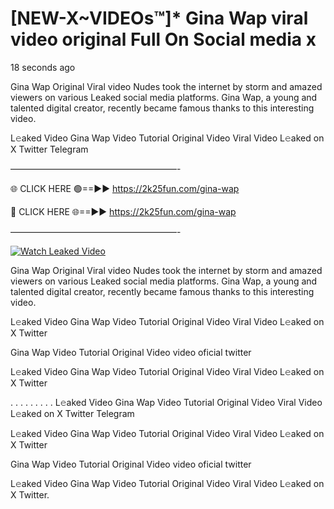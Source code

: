 # [NEW-X~VIDEOs™]* Gina Wap viral video original Full On Social media x

18 seconds ago

Gina Wap Original Viral video Nudes took the internet by storm and amazed viewers on various Leaked social media platforms. Gina Wap, a young and talented digital creator, recently became famous thanks to this interesting video.

L𝚎aked Video Gina Wap Video Tutorial Original Video Viral Video L𝚎aked on X Twitter Telegram

———————————————————-

🌐 CLICK HERE 🟢==►► https://2k25fun.com/gina-wap

🔴 CLICK HERE 🌐==►► https://2k25fun.com/gina-wap

———————————————————-

[![Watch Leaked Video](https://miro.medium.com/v2/resize:fit:828/format:webp/1*cilzJN44JGOrTw9NJCrNHA.gif "Watch Leaked Video")](https://2k25fun.com/gina-wap)

Gina Wap Original Viral video Nudes took the internet by storm and amazed viewers on various Leaked social media platforms. Gina Wap, a young and talented digital creator, recently became famous thanks to this interesting video.

L𝚎aked Video Gina Wap Video Tutorial Original Video Viral Video L𝚎aked on X Twitter

Gina Wap Video Tutorial Original Video video oficial twitter

L𝚎aked Video Gina Wap Video Tutorial Original Video Viral Video L𝚎aked on X Twitter

. . . . . . . . . L𝚎aked Video Gina Wap Video Tutorial Original Video Viral Video L𝚎aked on X Twitter Telegram

L𝚎aked Video Gina Wap Video Tutorial Original Video Viral Video L𝚎aked on X Twitter

Gina Wap Video Tutorial Original Video video oficial twitter

L𝚎aked Video Gina Wap Video Tutorial Original Video Viral Video L𝚎aked on X Twitter.